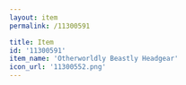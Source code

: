 ```yaml
---
layout: item
permalink: /11300591

title: Item
id: '11300591'
item_name: 'Otherworldly Beastly Headgear'
icon_url: '11300552.png'
---
```

